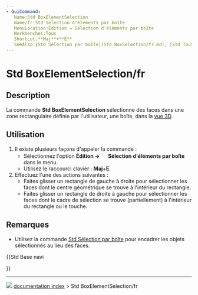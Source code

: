```yaml
---
- GuiCommand:
   Name:Std BoxElementSelection
   Name/fr:Std Sélection d'éléments par boîte
   MenuLocation:Édition → Sélection d'éléments par boîte
   Workbenches:Tous
   Shortcut:**Maj**+**E**
   SeeAlso:[Std Sélection par boîte](Std_BoxSelection/fr.md), [Std Tout sélectionner](Std_SelectAll/fr.md)
---
```


# Std BoxElementSelection/fr

## Description

La commande **Std BoxElementSelection** sélectionne des faces dans une zone rectangulaire définie par l\'utilisateur, une boîte, dans la [vue 3D](3D_view/fr.md).



## Utilisation

1.  Il existe plusieurs façons d\'appeler la commande :
    -   Sélectionnez l\'option **Édition → <img src="images/Std_BoxElementSelection.svg" width=16px> Sélection d'éléments par boîte** dans le menu.
    -   Utilisez le raccourci clavier : **Maj**+**E**.
2.  Effectuez l\'une des actions suivantes :
    -   Faites glisser un rectangle de gauche à droite pour sélectionner les faces dont le centre géométrique se trouve à l\'intérieur du rectangle.
    -   Faites glisser un rectangle de droite à gauche pour sélectionner les faces dont le cadre de sélection se trouve (partiellement) à l\'intérieur du rectangle ou le touche.



## Remarques

-   Utilisez la commande [Std Sélection par boîte](Std_BoxSelection/fr.md) pour encadrer les objets sélectionnés au lieu des faces.





{{Std Base navi

}}



---
![](images/Button_right.svg) [documentation index](../README.md) > Std BoxElementSelection/fr
